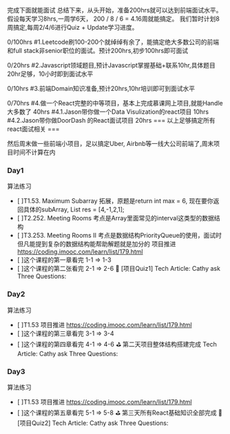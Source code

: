 完成下面就能面试
总结下来，从头开始，准备200hrs就可以达到前端面试水平。
假设每天学习8hrs,一周学6天， 200 / 8 / 6 = 4.16周就能搞定。 我们暂时计划8周搞定,每周2/4/6进行Quiz + Update学习进度。 

0/100hrs
#1.Leetcode刷100-200个就绰绰有余了，能搞定绝大多数公司的前端和full stack非senior职位的面试。预计200hrs,初步100hrs即可面试

0/20hrs
#2.Javascript领域题目,预计Javascript掌握基础+联系10hr,具体题目20hr足够，10小时即到面试水平

0/10hrs
#3.前端Domain知识准备,预计20hrs,10hr培训即可到面试水平

0/70hrs
#4.做一个React完整的中等项目，基本上完成慕课网上项目,就能Handle大多数了 40hrs
#4.1.Jason带你做一个Data Visulization的react项目 10hrs
#4.2.Jason带你做DoorDash 的React面试项目 20hrs
=== 以上足够搞定所有react面试相关 ===

然后周末做一些前端小项目，足以搞定Uber, Airbnb等一线大公司前端了,周末项目时间不计算在内

### Day1
算法练习
- [ ]T1.53. Maximum Subarray 拓展，原题是return int max = 6, 现在要你返回具体的subArray, List<Integer> res = [4,-1,2,1];
- [ ]T2.252. Meeting Rooms 考点是Array里面常见的interval这类型的数据结构
- [ ]T3.253. Meeting Rooms II 考点是数据结构PriorityQueue的使用，面试时但凡能提到复杂的数据结构能帮助解题就是加分的
项目推进 https://coding.imooc.com/learn/list/179.html
- [ ]这个课程的第一章看完 1-1 => 1-3
- [ ]这个课程的第二张看完 2-1 => 2-6 💯 [项目Quiz1]
Tech Article:
Cathy ask Three Questions:

### Day2
算法练习
- [ ]T1.53
项目推进 https://coding.imooc.com/learn/list/179.html
- [ ]这个课程的第三章看完 3-1 => 3-4
- [ ]这个课程的第四章看完 4-1 => 4-6  ⛳ 第二天项目整体结构搭建完成
Tech Article:
Cathy ask Three Questions:

### Day3
算法练习
- [ ]T1.53
项目推进 https://coding.imooc.com/learn/list/179.html
- [ ]这个课程的第五章看完 5-1 => 5-8 ⛳ 第三天所有React基础知识全部完成 💯 [项目Quiz2]
Tech Article:
Cathy ask Three Questions:

